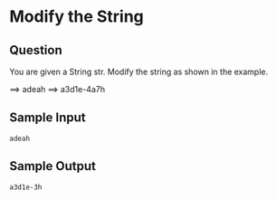 # Modify the String

## Question

You are given a String str.
Modify the string as shown in the example.

==> adeah
==> a3d1e-4a7h

## Sample Input
```
adeah
```
## Sample Output
```
a3d1e-3h
```